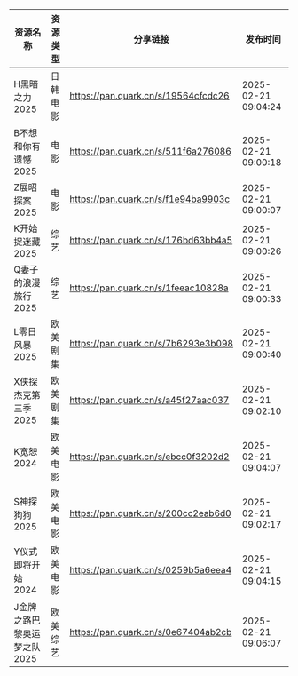 | 资源名称             | 资源类型 | 分享链接                                | 发布时间                |
| ---------------- | ---- | ----------------------------------- | ------------------- |
| H黑暗之力2025        | 日韩电影 | https://pan.quark.cn/s/19564cfcdc26 | 2025-02-21 09:04:24 |
| B不想和你有遗憾2025     | 电影   | https://pan.quark.cn/s/511f6a276086 | 2025-02-21 09:00:18 |
| Z展昭探案2025        | 电影   | https://pan.quark.cn/s/f1e94ba9903c | 2025-02-21 09:00:07 |
| K开始捉迷藏2025       | 综艺   | https://pan.quark.cn/s/176bd63bb4a5 | 2025-02-21 09:00:26 |
| Q妻子的浪漫旅行2025     | 综艺   | https://pan.quark.cn/s/1feeac10828a | 2025-02-21 09:00:33 |
| L零日风暴2025        | 欧美剧集 | https://pan.quark.cn/s/7b6293e3b098 | 2025-02-21 09:00:40 |
| X侠探杰克第三季2025     | 欧美剧集 | https://pan.quark.cn/s/a45f27aac037 | 2025-02-21 09:02:10 |
| K宽恕2024          | 欧美电影 | https://pan.quark.cn/s/ebcc0f3202d2 | 2025-02-21 09:04:07 |
| S神探狗狗2025        | 欧美电影 | https://pan.quark.cn/s/200cc2eab6d0 | 2025-02-21 09:02:17 |
| Y仪式即将开始2024      | 欧美电影 | https://pan.quark.cn/s/0259b5a6eea4 | 2025-02-21 09:04:15 |
| J金牌之路巴黎奥运梦之队2025 | 欧美综艺 | https://pan.quark.cn/s/0e67404ab2cb | 2025-02-21 09:06:07 |

